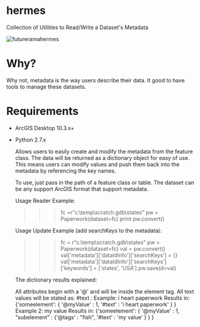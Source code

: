 # hermes
Collection of Utilities to Read/Write a Dataset's Metadata

![futureramahermes](http://upload.wikimedia.org/wikipedia/en/c/cb/FuturamaHermesConrad.png "Source: wikimedia.org")

# Why?
Why not, metadata is the way users describe their data.  It good to have tools to manage these datasets.

#  Requirements
 - ArcGIS Desktop 10.3.x+
 - Python 2.7.x

    Allows users to easily create and modify the metadata from the feature
    class.  The data will be returned as a dictionary object for easy of
    use.  This means users can modify values and push them back into the
    metadata by referencing the key names.

    To use, just pass in the path of a feature class or table.  The dataset
    can be any support ArcGIS format that support metadata.

    Usage Reader Example:

      >>> fc =r"c:\temp\scratch.gdb\states"
      >>> pw = Paperwork(dataset=fc)
      >>> print pw.convert()

    Usage Update Example (add searchKeys to the metadata):

      >>> fc = r"c:\temp\scratch.gdb\states"
      >>> pw = Paperwork(dataset=fc)
      >>> val =  pw.convert()
      >>> val['metadata']['dataIdInfo']['searchKeys'] = {}
      >>> val['metadata']['dataIdInfo']['searchKeys']['keywords'] = ['states', 'USA']
      >>> pw.save(d=val)

    The dictionary results explained:

    All attributes begin with a '@' and will be inside the element tag.
    All text values will be stated as: #text : <value>
    Example:
       <someelement myValue=1>i heart paperwork</someelement>
       Results in:
       {'someelement': { '@myValue' : 1,
                         '#text' : 'i heart paperwork'
                       }
       }
    Example 2:
       <someelement myValue=1>
         <subelement tags="fish">my value</subelement>
       </someelement>
    Results in:
       {'someelement': { '@myValue' : 1,
                         "subelement" : {'@tags' : "fish",
                                         '#text' : 'my value'
                                         }
                       }
       }
